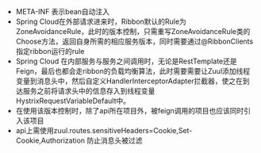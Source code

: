 - META-INF 表示bean自动注入
- Spring Cloud在外部请求进来时，Ribbon默认的Rule为ZoneAvoidanceRule，此时的版本控制，只需重写ZoneAvoidanceRule类的Choose方法，返回自身所需的相应服务版本，同时需要通过@RibbonClients指定ribbon运行的rule
- Spring Cloud 在内部服务与服务之间调用时，无论是RestTemplate还是Feign，最后也都会走ribbon的负载均衡算法，此时需要需要让Zuul添加线程变量到消息头中，然后自定义HandlerInterceptorAdapter拦截器，使之在到达服务之前将请求头中的信息存入到线程变量HystrixRequestVariableDefault中。
- 在使用该版本控制时，除了api所在项目外，被feign调用的项目也应该同时引入该项目
- api上需使用zuul.routes.sensitiveHeaders=Cookie,Set-Cookie,Authorization 防止消息头被过滤
